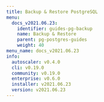 ```yaml
---
title: Backup & Restore PostgreSQL
menu:
  docs_v2021.06.23:
    identifier: guides-pg-backup
    name: Backup & Restore
    parent: pg-postgres-guides
    weight: 40
menu_name: docs_v2021.06.23
info:
  autoscaler: v0.4.0
  cli: v0.19.0
  community: v0.19.0
  enterprise: v0.6.0
  installer: v2021.06.23
  version: v2021.06.23
---
```


